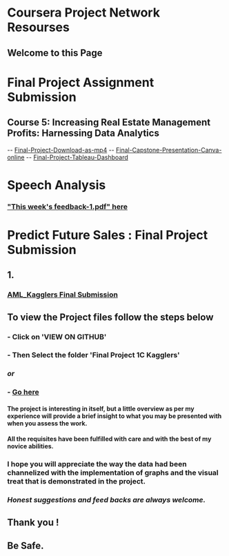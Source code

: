 # Coursera Project Network Resourses

## Welcome to this Page

# Final Project Assignment Submission
## Course 5: Increasing Real Estate Management Profits: Harnessing Data Analytics
-- [Final-Project-Download-as-mp4](https://github.com/MehaRima/Coursera_Project_Network_Resourses/blob/master/Excel-to-MySQL-Analytic-Techniques-for-Business/Excel-to-MySQL-Analytic-Techniques-for-Business-master/5%20-%20Increasing%20Real%20Estate%20Management%20Profits_%20Harnessing%20Data%20Analytics/Excel-Capstone_Final%20project-Presentation.mp4)
-- [Final-Capstone-Presentation-Canva-online](https://www.canva.com/design/DAEFux2P1RE/HKg60lUislIBEJ89AUT_-A/view?utm_content=DAEFux2P1RE&utm_campaign=designshare&utm_medium=link&utm_source=publishsharelink)
-- [Final-Project-Tableau-Dashboard](https://public.tableau.com/views/Capstone-Project-HarnessingDataAnalytics/CapstoneOverview?:language=en&:display_count=y&:origin=viz_share_link)

# Speech Analysis

### ["This week's feedback-1.pdf" here](https://meharima.github.io/Coursera_Project_Network_Resourses/This%20week's%20feedback-1.pdf)  


# Predict Future Sales : Final Project Submission


## 1.
### [AML_Kagglers Final Submission](https://meharima.github.io/Coursera_Project_Network_Resourses/Final%20Project%201C%20Kagglers/) 


## To view the Project files  follow the steps below

###  - Click on 'VIEW ON GITHUB'

###  - Then Select the folder 'Final Project 1C Kagglers'

### _or_
 
### - [Go here](https://github.com/MehaRima/Coursera_Project_Network_Resourses/tree/master/Final%20Project%201C%20Kagglers) 


#### The project is interesting in itself, but a little overview as per my experience will provide a brief insight to what you may be presented with when you assess the work.

#### All the requisites have been fulfilled with care and with the best of my novice abilities.

### I hope you will appreciate the way the data had been channelized with the implementation of  graphs and the visual treat that is demonstrated in the project.

### *Honest suggestions and feed backs are always welcome.*

## Thank you !
## Be Safe.
